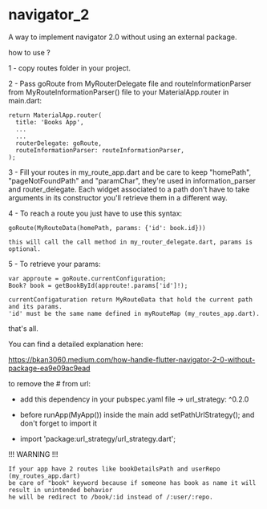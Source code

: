 # navigator_2

A way to implement navigator 2.0 without using an external package.

how to use ?

1 - copy routes folder in your project.

2 - Pass goRoute from MyRouterDelegate file and routeInformationParser from  MyRouteInformationParser() file to your MaterialApp.router in main.dart:

    return MaterialApp.router(
      title: 'Books App',
      ...
      ...
      routerDelegate: goRoute,
      routeInformationParser: routeInformationParser,
    );

3 - Fill your routes in my_route_app.dart and be care to keep "homePath", "pageNotFoundPath" and
    "paramChar", they're used in information_parser and router_delegate.
    Each widget associated to a path don't have to take arguments in its constructor
    you'll retrieve them in a different way.

4 - To reach a route you just have to use this syntax:

    goRoute(MyRouteData(homePath, params: {'id': book.id}))

    this will call the call method in my_router_delegate.dart, params is optional.

5 - To retrieve your params:

    var approute = goRoute.currentConfiguration;
    Book? book = getBookById(approute!.params['id']!);

    currentConfigaturation return MyRouteData that hold the current path and its params.
    'id' must be the same name defined in myRouteMap (my_routes_app.dart).

that's all.

You can find a detailed explanation here:

https://bkan3060.medium.com/how-handle-flutter-navigator-2-0-without-package-ea9e09ac9ead

to remove the # from url:

   - add this dependency in your pubspec.yaml file -> url_strategy: ^0.2.0
   
   - before runApp(MyApp()) inside the main add setPathUrlStrategy(); and don't forget to import it

   - import 'package:url_strategy/url_strategy.dart';


!!! WARNING !!!

    If your app have 2 routes like bookDetailsPath and userRepo (my_routes_app.dart)
    be care of "book" keyword because if someone has book as name it will result in unintended behavior
    he will be redirect to /book/:id instead of /:user/:repo.

